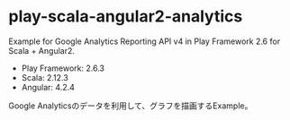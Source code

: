# play-scala-angular2-analytics
Example for Google Analytics Reporting API v4 in Play Framework 2.6 for Scala + Angular2.

* Play Framework: 2.6.3
* Scala: 2.12.3
* Angular: 4.2.4

Google Analyticsのデータを利用して、グラフを描画するExample。

